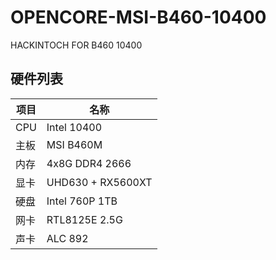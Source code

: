 # OPENCORE-MSI-B460-10400
HACKINTOCH FOR B460 10400

## 硬件列表

|项目|名称
|-|-
|CPU|Intel 10400
|主板|MSI B460M
|内存|4x8G DDR4 2666
|显卡|UHD630 + RX5600XT
|硬盘|Intel 760P 1TB
|网卡|RTL8125E 2.5G
|声卡|ALC 892
